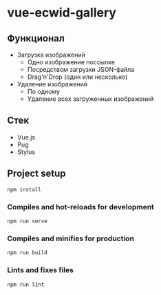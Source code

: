 # vue-ecwid-gallery

## Функционал

- Загрузка изображений
  - Одно изображение поссылке
  - Посредством загрузки JSON-файла
  - Drag'n'Drop (один или несколько)
- Удаление изображений    
  - По одному
  - Удаление всех загруженных изображений  

## Стек
- Vue.js
- Pug
- Stylus

## Project setup
```
npm install
```

### Compiles and hot-reloads for development
```
npm run serve
```

### Compiles and minifies for production
```
npm run build
```

### Lints and fixes files
```
npm run lint
```
